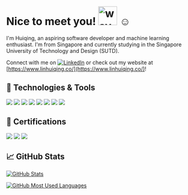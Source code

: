 # Nice to meet you! <img src="https://i.imgur.com/17Juq5X.gif" alt="wave" width="50"/> :relaxed:

I'm Huiqing, an aspiring software developer and machine learning enthusiast. I'm from Singapore and currently studying in the Singapore University of Technology and Design (SUTD).

Connect with me on [![LinkedIn](https://i.imgur.com/tgcVcyA.png)](https://sg.linkedin.com/in/linhuiqing) or check out my website at [https://www.linhuiqing.co/](https://www.linhuiqing.co/)!

## 🔧 Technologies & Tools

![](https://img.shields.io/badge/OS-Ubuntu-informational?style=flat-square)
![](https://img.shields.io/badge/Language-Python-informational?style=flat-square) ![](https://img.shields.io/badge/Framework-PyTorch-green?style=flat-square) ![](https://img.shields.io/badge/Framework-ScikitLearn-green?style=flat-square) ![](https://img.shields.io/badge/Framework-Flask-green?style=flat-square)
![](https://img.shields.io/badge/Language-Javascript-informational?style=flat-square) ![](https://img.shields.io/badge/Framework-Vue-green?style=flat-square) ![](https://img.shields.io/badge/Framework-ReactNative-green?style=flat-square)

## 📜 Certifications

[![](https://img.shields.io/badge/GoogleCloudPlatform-AssociateCloudEngineer-informational?style=flat-square&logo=google-cloud&logoColor=white)](https://www.credential.net/210c25f9-55d5-4750-baf3-16731974991f)
[![](https://img.shields.io/badge/AI-DeepLearningSpecialization-informational?style=flat-square)](https://www.coursera.org/account/accomplishments/specialization/certificate/VBP63N76EMY7) [![](https://img.shields.io/badge/AI-MachineLearning-informational?style=flat-square)](https://www.coursera.org/account/accomplishments/verify/CU4FT5FTJ7LG)

## &#x1f4c8; GitHub Stats

[![GitHub Stats](https://github-readme-stats.vercel.app/api?username=LinHuiqing&show_icons=true&theme=gotham)](https://github.com/LinHuiqing)

[![GitHub Most Used Languages](https://github-readme-stats.vercel.app/api/top-langs/?username=LinHuiqing&show_icons=true&theme=gotham)](https://github.com/LinHuiqing)
